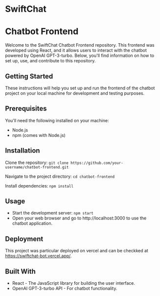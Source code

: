 # SwiftChat
# Chatbot Frontend
Welcome to the SwiftChat Chatbot Frontend repository. This frontend was developed using React, and it allows users to interact with the chatbot powered by OpenAI GPT-3-turbo. Below, you'll find information on how to set up, use, and contribute to this repository.

## Getting Started
These instructions will help you set up and run the frontend of the chatbot project on your local machine for development and testing purposes.

## Prerequisites
You'll need the following installed on your machine:

  - Node.js
  - npm (comes with Node.js)


## Installation
Clone the repository:
`git clone https://github.com/your-username/chatbot-frontend.git`

Navigate to the project directory:
`cd chatbot-frontend`

Install dependencies:
`npm install`


## Usage
  - Start the development server: `npm start`
  - Open your web browser and go to http://localhost:3000 to use the chatbot application.

## Deployment
This project was particular deployed on vercel and can be checkked at https://swiftchat-bot.vercel.app/.

## Built With
  - React - The JavaScript library for building the user interface.
  - OpenAI GPT-3-turbo API - For chatbot functionality.
